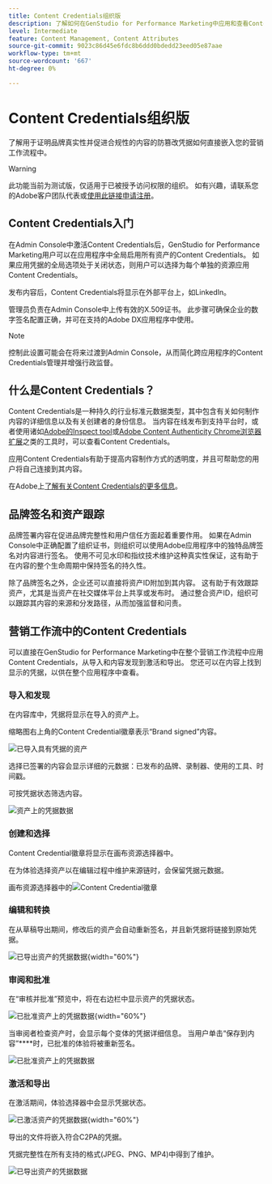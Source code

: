 ```yaml
---
title: Content Credentials组织版
description: 了解如何在GenStudio for Performance Marketing中应用和查看Content Credentials。
level: Intermediate
feature: Content Management, Content Attributes
source-git-commit: 9023c86d45e6fdc8b6ddd0bdedd23eed05e87aae
workflow-type: tm+mt
source-wordcount: '667'
ht-degree: 0%

---
```


# Content Credentials组织版

了解用于证明品牌真实性并促进合规性的内容的防篡改凭据如何直接嵌入您的营销工作流程中。

>[!WARNING]
>
> 此功能当前为测试版，仅适用于已被授予访问权限的组织。 如有兴趣，请联系您的Adobe客户团队代表或[使用此链接申请注册](https://www.feedbackprogram.adobe.com/c/a/5aWPEOthrDv22Mf9CyekOy?source=qr)。


## Content Credentials入门

在Admin Console中激活Content Credentials后，GenStudio for Performance Marketing用户可以在应用程序中全局启用所有资产的Content Credentials。 如果应用凭据的全局选项处于关闭状态，则用户可以选择为每个单独的资源应用Content Credentials。

发布内容后，Content Credentials将显示在外部平台上，如LinkedIn。

管理员负责在Admin Console中上传有效的X.509证书。 此步骤可确保企业的数字签名配置正确，并可在支持的Adobe DX应用程序中使用。

>[!NOTE]
>
>控制此设置可能会在将来过渡到Admin Console，从而简化跨应用程序的Content Credentials管理并增强行政监督。

## 什么是Content Credentials？ 

Content Credentials是一种持久的行业标准元数据类型，其中包含有关如何制作内容的详细信息以及有关创建者的身份信息。 当内容在线发布到支持平台时，或者使用诸如[Adobe的Inspect tool](https://contentauthenticity.adobe.com/inspect)或[Adobe Content Authenticity Chrome浏览器扩展](https://helpx.adobe.com/creative-cloud/help/cai/adobe-content-authenticity-chrome-browser-extension.html)之类的工具时，可以查看Content Credentials。  

应用Content Credentials有助于提高内容制作方式的透明度，并且可帮助您的用户将自己连接到其内容。

在Adobe上[了解有关Content Credentials的更多信息](https://helpx.adobe.com/cn/creative-cloud/help/content-credentials.html)。

## 品牌签名和资产跟踪

品牌签署内容在促进品牌完整性和用户信任方面起着重要作用。 如果在Admin Console中正确配置了组织证书，则组织可以使用Adobe应用程序中的独特品牌签名对内容进行签名。 使用不可见水印和指纹技术维护这种真实性保证，这有助于在内容的整个生命周期中保持签名的持久性。

除了品牌签名之外，企业还可以直接将资产ID附加到其内容。 这有助于有效跟踪资产，尤其是当资产在社交媒体平台上共享或发布时。 通过整合资产ID，组织可以跟踪其内容的来源和分发路径，从而加强监督和问责。

## 营销工作流中的Content Credentials

可以直接在GenStudio for Performance Marketing中在整个营销工作流程中应用Content Credentials，从导入和内容发现到激活和导出。 您还可以在内容上找到显示的凭据，以供在整个应用程序中查看。

### 导入和发现

在内容库中，凭据将显示在导入的资产上。

缩略图右上角的Content Credential徽章表示“Brand signed”内容。

![已导入具有凭据的资产](./images/import-discovery1.png)

选择已签署的内容会显示详细的元数据：已发布的品牌、录制器、使用的工具、时间戳。

可按凭据状态筛选内容。

![资产上的凭据数据](./images/import-discovery2.png)

### 创建和选择

Content Credential徽章将显示在画布资源选择器中。

在为体验选择资产以在编辑过程中维护来源链时，会保留凭据元数据。

画布资源选择器中的![Content Credential徽章](./images/creation-selection1.png)

### 编辑和转换

在从草稿导出期间，修改后的资产会自动重新签名，并且新凭据将链接到原始凭据。

![已导出资产的凭据数据](./images/edit-and-transformation1.png){width="60%"}

### 审阅和批准

在“审核并批准”预览中，将在右边栏中显示资产的凭据状态。

![已批准资产上的凭据数据](./images/review-and-approve1.png){width="60%"}

当审阅者检查资产时，会显示每个变体的凭据详细信息。 当用户单击“保存到内容”****&#x200B;时，已批准的体验将被重新签名。

![已批准资产上的凭据数据](./images/review-and-approve2.png)

### 激活和导出

在激活期间，体验选择器中会显示凭据状态。

![已激活资产的凭据数据](./images/activate-export1.png){width="60%"}

导出的文件将嵌入符合C2PA的凭据。

凭据完整性在所有支持的格式(JPEG、PNG、MP4)中得到了维护。

![已导出资产的凭据数据](./images/activate-export2.png)

